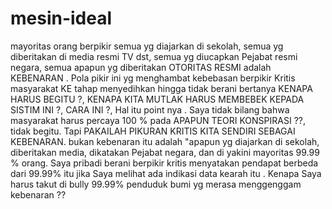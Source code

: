 # mesin-ideal
mayoritas orang berpikir semua yg diajarkan di sekolah, semua yg diberitakan di media resmi TV dst, semua yg diucapkan Pejabat resmi negara, semua apapun yg diberitakan OTORITAS RESMI adalah KEBENARAN . Pola pikir ini yg menghambat kebebasan berpikir Kritis masyarakat KE tahap menyedihkan hingga tidak berani bertanya KENAPA HARUS BEGITU ?, KENAPA KITA MUTLAK HARUS MEMBEBEK KEPADA SISTIM INI ?, CARA INI ?, Hal itu point nya . Saya tidak bilang bahwa masyarakat harus percaya 100 % pada APAPUN TEORI KONSPIRASI ??, tidak begitu. Tapi PAKAILAH PIKURAN KRITIS KITA SENDIRI SEBAGAI KEBENARAN. bukan kebenaran itu adalah "apapun yg diajarkan di sekolah, diberitakan media, dikatakan Pejabat negara, dan di yakini mayoritas 99.99 % orang. Saya pribadi berani berpikir kritis menyatakan pendapat berbeda dari 99.99% itu jika Saya melihat ada indikasi data kearah itu . Kenapa Saya harus takut di bully 99.99% penduduk bumi yg merasa menggenggam kebenaran ??
